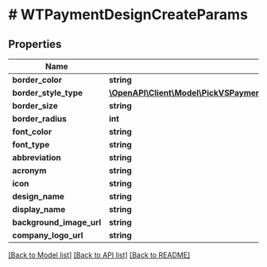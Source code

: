 # # WTPaymentDesignCreateParams

## Properties

Name | Type | Description | Notes
------------ | ------------- | ------------- | -------------
**border_color** | **string** |  |
**border_style_type** | [**\OpenAPI\Client\Model\PickVSPaymentDesignUpdateParamsExcludeKeyofVSPaymentDesignUpdateParamsIdBorderStyleType**](PickVSPaymentDesignUpdateParamsExcludeKeyofVSPaymentDesignUpdateParamsIdBorderStyleType.md) |  |
**border_size** | **string** |  |
**border_radius** | **int** |  |
**font_color** | **string** |  |
**font_type** | **string** |  |
**abbreviation** | **string** |  |
**acronym** | **string** |  |
**icon** | **string** |  |
**design_name** | **string** |  |
**display_name** | **string** |  |
**background_image_url** | **string** |  | [optional]
**company_logo_url** | **string** |  | [optional]

[[Back to Model list]](../../README.md#models) [[Back to API list]](../../README.md#endpoints) [[Back to README]](../../README.md)
